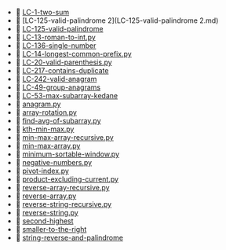 * 📄 [LC-1-two-sum](LC-1-two-sum.md)
* 📄 [LC-125-valid-palindrome 2](LC-125-valid-palindrome 2.md)
* 📄 [LC-125-valid-palindrome](LC-125-valid-palindrome.md)
* 📄 [LC-13-roman-to-int.py](LC-13-roman-to-int.py)
* 📄 [LC-136-single-number](LC-136-single-number.md)
* 📄 [LC-14-longest-common-prefix.py](LC-14-longest-common-prefix.py)
* 📄 [LC-20-valid-parenthesis.py](LC-20-valid-parenthesis.py)
* 📄 [LC-217-contains-duplicate](LC-217-contains-duplicate.md)
* 📄 [LC-242-valid-anagram](LC-242-valid-anagram.md)
* 📄 [LC-49-group-anagrams](LC-49-group-anagrams.md)
* 📄 [LC-53-max-subarray-kedane](LC-53-max-subarray-kedane.md)
* 📄 [anagram.py](anagram.py)
* 📄 [array-rotation.py](array-rotation.py)
* 📄 [find-avg-of-subarray.py](find-avg-of-subarray.py)
* 📄 [kth-min-max.py](kth-min-max.py)
* 📄 [min-max-array-recursive.py](min-max-array-recursive.py)
* 📄 [min-max-array.py](min-max-array.py)
* 📄 [minimum-sortable-window.py](minimum-sortable-window.py)
* 📄 [negative-numbers.py](negative-numbers.py)
* 📄 [pivot-index.py](pivot-index.py)
* 📄 [product-excluding-current.py](product-excluding-current.py)
* 📄 [reverse-array-recursive.py](reverse-array-recursive.py)
* 📄 [reverse-array.py](reverse-array.py)
* 📄 [reverse-string-recursive.py](reverse-string-recursive.py)
* 📄 [reverse-string.py](reverse-string.py)
* 📄 [second-highest](second-highest.md)
* 📄 [smaller-to-the-right](smaller-to-the-right.md)
* 📄 [string-reverse-and-palindrome](string-reverse-and-palindrome.md)
